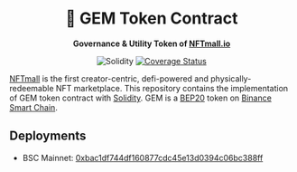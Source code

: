 <div align="center">
  <h1>
    💎 GEM Token Contract
  </h1>

  <p>
    <strong>Governance & Utility Token of <a href="https://NFTmall.io" target="_blank">NFTmall.io</a></strong>

![Solidity](https://img.shields.io/badge/language-solidity-orange.svg?longCache=true&style=popout-square)
[![Coverage Status](https://coveralls.io/repos/github/NFTmall/token-contract/badge.svg?branch=main)](https://coveralls.io/github/NFTmall/token-contract?branch=main)

  </p>
</div>

[NFTmall](https://nftmall.io) is the first creator-centric, defi-powered and physically-redeemable NFT marketplace. This repository contains the implementation of GEM token contract with [Solidity](https://en.wikipedia.org/wiki/Solidity). GEM is a [BEP20](https://academy.binance.com/en/glossary/bep-20) token on [Binance Smart Chain](https://academy.binance.com/en/articles/how-to-get-started-with-binance-smart-chain-bsc).

## Deployments
- BSC Mainnet: [0xbac1df744df160877cdc45e13d0394c06bc388ff](https://bscscan.com/address/0xbac1df744df160877cdc45e13d0394c06bc388ff#code)
